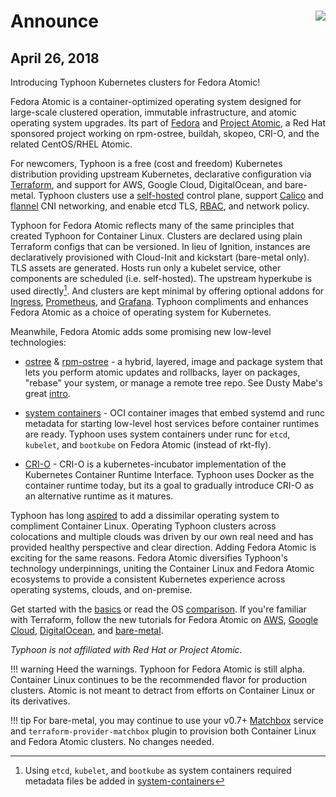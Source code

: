 # Announce <img align="right" src="https://storage.googleapis.com/poseidon/typhoon-logo-small.png">

## April 26, 2018

Introducing Typhoon Kubernetes clusters for Fedora Atomic!

Fedora Atomic is a container-optimized operating system designed for large-scale clustered operation, immutable infrastructure, and atomic operating system upgrades. Its part of [Fedora](https://getfedora.org/en/atomic/download/) and [Project Atomic](http://www.projectatomic.io/docs/introduction/), a Red Hat sponsored project working on rpm-ostree, buildah, skopeo, CRI-O, and the related CentOS/RHEL Atomic.

For newcomers, Typhoon is a free (cost and freedom) Kubernetes distribution providing upstream Kubernetes, declarative configuration via [Terraform](https://www.terraform.io/intro/index.html), and support for AWS, Google Cloud, DigitalOcean, and bare-metal. Typhoon clusters use a [self-hosted](https://github.com/kubernetes-incubator/bootkube) control plane, support [Calico](https://www.projectcalico.org/blog/) and [flannel](https://coreos.com/flannel/docs/latest/) CNI networking, and enable etcd TLS, [RBAC](https://kubernetes.io/docs/admin/authorization/rbac/), and network policy.

Typhoon for Fedora Atomic reflects many of the same principles that created Typhoon for Container Linux. Clusters are declared using plain Terraform configs that can be versioned. In lieu of Ignition, instances are declaratively provisioned with Cloud-Init and kickstart (bare-metal only). TLS assets are generated. Hosts run only a kubelet service, other components are scheduled (i.e. self-hosted). The upstream hyperkube is used directly[^1]. And clusters are kept minimal by offering optional addons for [Ingress](https://typhoon.psdn.io/addons/ingress/), [Prometheus](https://typhoon.psdn.io/addons/prometheus/), and [Grafana](https://typhoon.psdn.io/addons/grafana/). Typhoon compliments and enhances Fedora Atomic as a choice of operating system for Kubernetes.

Meanwhile, Fedora Atomic adds some promising new low-level technologies:

* [ostree](https://github.com/ostreedev/ostree) & [rpm-ostree](https://github.com/projectatomic/rpm-ostree) - a hybrid, layered, image and package system that lets you perform atomic updates and rollbacks, layer on packages, "rebase" your system, or manage a remote tree repo. See Dusty Mabe's great [intro](https://dustymabe.com/2017/09/01/atomic-host-101-lab-part-3-rebase-upgrade-rollback/). 

* [system containers](http://www.projectatomic.io/blog/2016/09/intro-to-system-containers/) - OCI container images that embed systemd and runc metadata for starting low-level host services before container runtimes are ready. Typhoon uses system containers under runc for `etcd`, `kubelet`, and `bootkube` on Fedora Atomic (instead of rkt-fly).

* [CRI-O](https://github.com/kubernetes-incubator/cri-o) - CRI-O is a kubernetes-incubator implementation of the Kubernetes Container Runtime Interface. Typhoon uses Docker as the container runtime today, but its a goal to gradually introduce CRI-O as an alternative runtime as it matures.

Typhoon has long [aspired](https://github.com/poseidon/typhoon/blob/2faacc6a50993038c98789dfa96430a757bdf545/docs/faq.md#operating-systems) to add a dissimilar operating system to compliment Container Linux. Operating Typhoon clusters across colocations and multiple clouds was driven by our own real need and has provided healthy perspective and clear direction. Adding Fedora Atomic is exciting for the same reasons. Fedora Atomic diversifies Typhoon's technology underpinnings, uniting the Container Linux and Fedora Atomic ecosystems to provide a consistent Kubernetes experience across operating systems, clouds, and on-premise.

Get started with the [basics](https://typhoon.psdn.io/architecture/concepts/) or read the OS [comparison](https://typhoon.psdn.io/architecture/operating-systems/). If you're familiar with Terraform, follow the new tutorials for Fedora Atomic on [AWS](https://typhoon.psdn.io/atomic/aws/), [Google Cloud](https://typhoon.psdn.io/atomic/google-cloud/), [DigitalOcean](https://typhoon.psdn.io/atomic/digital-ocean/), and [bare-metal](https://typhoon.psdn.io/atomic/bare-metal/).

*Typhoon is not affiliated with Red Hat or Project Atomic.*

!!! warning
    Heed the warnings. Typhoon for Fedora Atomic is still alpha. Container Linux continues to be the recommended flavor for production clusters. Atomic is not meant to detract from efforts on Container Linux or its derivatives.

!!! tip
    For bare-metal, you may continue to use your v0.7+ [Matchbox](https://github.com/coreos/matchbox) service and `terraform-provider-matchbox` plugin to provision both Container Linux and Fedora Atomic clusters. No changes needed.

[^1]: Using `etcd`, `kubelet`, and `bootkube` as system containers required metadata files be added in [system-containers](https://github.com/poseidon/system-containers)

